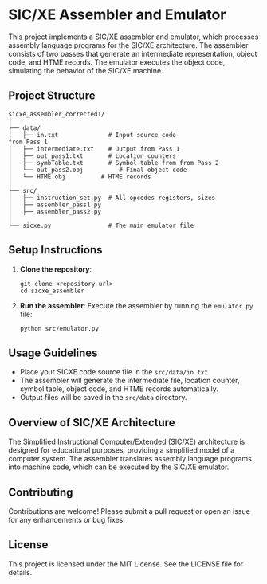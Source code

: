 # SIC/XE Assembler and Emulator

This project implements a SIC/XE assembler and emulator, which processes assembly language programs for the SIC/XE architecture. The assembler consists of two passes that generate an intermediate representation, object code, and HTME records. The emulator executes the object code, simulating the behavior of the SIC/XE machine.

## Project Structure

``` 
sicxe_assembler_corrected1/
│
├── data/
│   ├── in.txt              # Input source code
from Pass 1              
│   ├── intermediate.txt    # Output from Pass 1
│   ├── out_pass1.txt       # Location counters 
│   ├── symbTable.txt       # Symbol table from from Pass 2
│   └── out_pass2.obj          # Final object code
│   └── HTME.obj          # HTME records
│
├── src/
│   ├── instruction_set.py  # All opcodes registers, sizes
│   ├── assembler_pass1.py
│   ├── assembler_pass2.py
│
└── sicxe.py                # The main emulator file
```

## Setup Instructions

1. **Clone the repository**:
   ```
   git clone <repository-url>
   cd sicxe_assembler
   ```

2. **Run the assembler**:
   Execute the assembler by running the `emulator.py` file:
   ```
   python src/emulator.py
   ```

## Usage Guidelines

- Place your SICXE code source file in the `src/data/in.txt`.
- The assembler will generate the intermediate file, location counter, symbol table, object code, and HTME records automatically.
- Output files will be saved in the `src/data` directory.

## Overview of SIC/XE Architecture

The Simplified Instructional Computer/Extended (SIC/XE) architecture is designed for educational purposes, providing a simplified model of a computer system. The assembler translates assembly language programs into machine code, which can be executed by the SIC/XE emulator.

## Contributing

Contributions are welcome! Please submit a pull request or open an issue for any enhancements or bug fixes.

## License

This project is licensed under the MIT License. See the LICENSE file for details.

